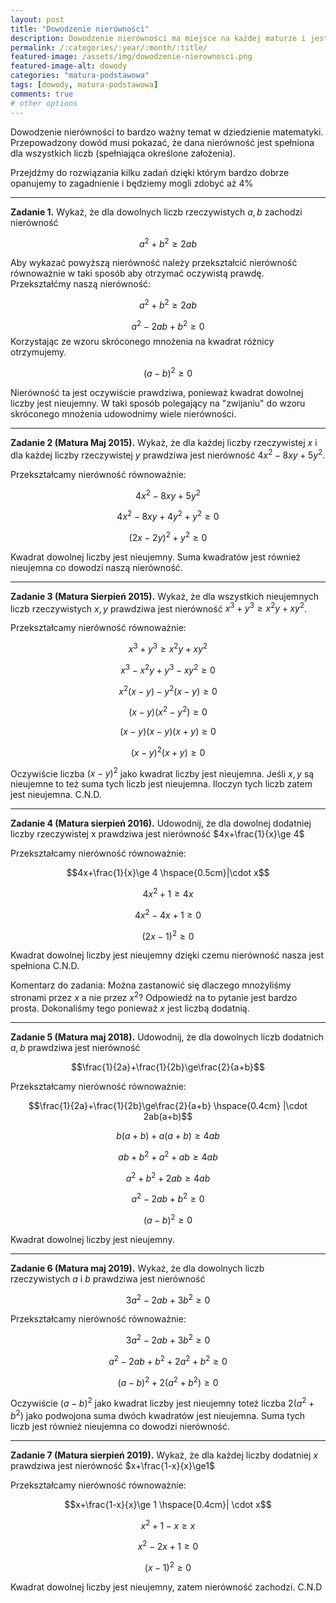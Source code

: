 ```yaml
---
layout: post
title: "Dowodzenie nierówności"
description: Dowodzenie nierówności ma miejsce na każdej maturze i jest uważane za zadanie trudne na co wskazują statystki. W tym artykule dowiesz się jak poradzić sobie z każdym tego typu zadaniem.
permalink: /:categories/:year/:month/:title/
featured-image: /assets/img/dowodzenie-nierownosci.png
featured-image-alt: dowody
categories: "matura-podstawowa"
tags: [dowody, matura-podstawowa]
comments: true
# other options
---
```


Dowodzenie nierówności to bardzo ważny temat w dziedzienie matematyki. Przepowadzony dowód musi pokazać, że dana nierówność jest spełniona dla wszystkich liczb (spełniająca określone założenia).

Przejdźmy do rozwiązania kilku zadań dzięki którym bardzo dobrze opanujemy to zagadnienie i będziemy mogli zdobyć aż $4\%$ 

---

**Zadanie 1.** Wykaż, że dla dowolnych liczb rzeczywistych $a,b$ zachodzi nierówność

$$a^2+b^2\ge2ab$$

Aby wykazać powyższą nierówność należy przekształcić nierówność równoważnie w taki sposób aby otrzymać oczywistą prawdę. Przekształćmy naszą nierówność:

$$a^2+b^2\ge2ab$$

$$a^2-2ab+b^2\ge 0$$
Korzystając ze wzoru skróconego mnożenia na kwadrat różnicy otrzymujemy.

$$(a-b)^2\ge0$$

Nierówność ta jest oczywiście prawdziwa, ponieważ kwadrat dowolnej liczby jest nieujemny. W taki sposób polegający na "zwijaniu" do wzoru skróconego mnożenia udowodnimy wiele nierówności.

---

**Zadanie 2 (Matura Maj 2015).** Wykaż, że dla każdej liczby rzeczywistej $x$ i dla każdej liczby rzeczywistej $y$ prawdziwa jest
nierówność $4x^2-8xy+5y^2$.

Przekształcamy nierówność równoważnie:

$$4x^2-8xy+5y^2$$

$$4x^2-8xy+4y^2+y^2\ge0$$

$$(2x-2y)^2+y^2\ge0$$

Kwadrat dowolnej liczby jest nieujemny. Suma kwadratów jest również nieujemna co dowodzi naszą nierówność.

---

**Zadanie 3 (Matura Sierpień 2015).** Wykaż, że dla wszystkich nieujemnych liczb rzeczywistych $x, y$ prawdziwa jest nierówność $x^3+y^3\ge x^2y+xy^2$.

Przekształcamy nierówność równoważnie:

$$x^3+y^3\ge x^2y+xy^2 $$

$$ x^3-x^2y+y^3-xy^2\ge0 $$

$$ x^2(x-y)-y^2(x-y)\ge0$$

$$(x-y)(x^2-y^2)\ge0$$

$$(x-y)(x-y)(x+y)\ge0$$

$$(x-y)^2(x+y)\ge0$$

Oczywiście liczba $(x-y)^2$ jako kwadrat liczby jest nieujemna. Jeśli $x,y$ są nieujemne to też suma tych liczb jest nieujemna. Iloczyn tych liczb zatem jest nieujemna. C.N.D.

---

**Zadanie 4 (Matura sierpień 2016).** Udowodnij, że dla dowolnej dodatniej liczby rzeczywistej x prawdziwa jest nierówność $4x+\frac{1}{x}\ge 4$

Przekształcamy nierówność równoważnie:

$$4x+\frac{1}{x}\ge 4  \hspace{0.5cm}|\cdot x$$

$$4x^2+1\ge4x$$

$$4x^2-4x+1\ge0$$

$$(2x-1)^2\ge0$$

Kwadrat dowolnej liczby jest nieujemny dzięki czemu nierówność nasza jest spełniona C.N.D.

Komentarz do zadania: Można zastanowić się dlaczego mnożyliśmy stronami przez $x$ a nie przez $x^2$? Odpowiedź na to pytanie jest bardzo prosta. Dokonaliśmy tego ponieważ $x$ jest liczbą dodatnią.

---

**Zadanie 5 (Matura maj 2018).** Udowodnij, że dla dowolnych liczb dodatnich $a, b$ prawdziwa jest nierówność 

$$\frac{1}{2a}+\frac{1}{2b}\ge\frac{2}{a+b}$$

Przekształcamy nierówność równoważnie:

$$\frac{1}{2a}+\frac{1}{2b}\ge\frac{2}{a+b} \hspace{0.4cm} |\cdot 2ab(a+b)$$

$$b(a+b)+a(a+b)\ge 4ab$$

$$ab+b^2+a^2+ab\ge4ab$$

$$a^2+b^2+2ab\ge4ab$$

$$a^2-2ab+b^2\ge0$$

$$(a-b)^2\ge0$$

Kwadrat dowolnej liczby jest nieujemny.

---

**Zadanie 6 (Matura maj 2019).** Wykaż, że dla dowolnych liczb rzeczywistych $a$ i $b$ prawdziwa jest nierówność

$$3a^2-2ab+3b^2\ge0$$

Przekształcamy nierówność równoważnie:

$$3a^2-2ab+3b^2\ge0$$

$$a^2-2ab+b^2+2a^2+b^2\ge 0$$

$$(a-b)^2+2(a^2+b^2)\ge 0$$

Oczywiście $(a-b)^2$ jako kwadrat liczby jest nieujemny toteż liczba $2(a^2+b^2)$ jako podwojona suma dwóch kwadratów jest nieujemna. Suma tych liczb jest również nieujemna co dowodzi nierówność.

---

**Zadanie 7 (Matura sierpień 2019).** Wykaż, że dla każdej liczby dodatniej $x$ prawdziwa jest nierówność $x+\frac{1-x}{x}\ge1$

Przekształcamy nierówność równoważnie:

$$x+\frac{1-x}{x}\ge 1 \hspace{0.4cm}| \cdot x$$

$$x^2+1-x\ge x$$

$$x^2-2x+1\ge0$$

$$(x-1)^2\ge0$$

Kwadrat dowolnej liczby jest nieujemny, zatem nierówność zachodzi. C.N.D